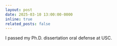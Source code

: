 ```yaml
---
layout: post
date: 2025-03-10 13:00:00-0000
inline: true
related_posts: false
---
```


I passed my Ph.D. dissertation oral defense at USC.